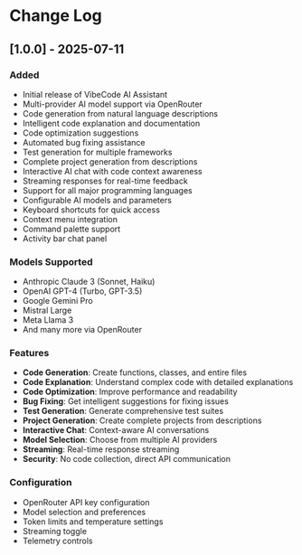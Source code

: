 # Change Log

## [1.0.0] - 2025-07-11

### Added
- Initial release of VibeCode AI Assistant
- Multi-provider AI model support via OpenRouter
- Code generation from natural language descriptions
- Intelligent code explanation and documentation
- Code optimization suggestions
- Automated bug fixing assistance
- Test generation for multiple frameworks
- Complete project generation from descriptions
- Interactive AI chat with code context awareness
- Streaming responses for real-time feedback
- Support for all major programming languages
- Configurable AI models and parameters
- Keyboard shortcuts for quick access
- Context menu integration
- Command palette support
- Activity bar chat panel

### Models Supported
- Anthropic Claude 3 (Sonnet, Haiku)
- OpenAI GPT-4 (Turbo, GPT-3.5)
- Google Gemini Pro
- Mistral Large
- Meta Llama 3
- And many more via OpenRouter

### Features
- **Code Generation**: Create functions, classes, and entire files
- **Code Explanation**: Understand complex code with detailed explanations
- **Code Optimization**: Improve performance and readability
- **Bug Fixing**: Get intelligent suggestions for fixing issues
- **Test Generation**: Generate comprehensive test suites
- **Project Generation**: Create complete projects from descriptions
- **Interactive Chat**: Context-aware AI conversations
- **Model Selection**: Choose from multiple AI providers
- **Streaming**: Real-time response streaming
- **Security**: No code collection, direct API communication

### Configuration
- OpenRouter API key configuration
- Model selection and preferences
- Token limits and temperature settings
- Streaming toggle
- Telemetry controls